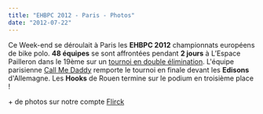 ```yaml
---
title: "EHBPC 2012 - Paris - Photos"
date: "2012-07-22"
---
```


Ce Week-end se déroulait à Paris les **EHBPC 2012** championnats européens de bike polo. **48 équipes** se sont affrontées pendant **2 jours** à L’Espace Pailleron dans le 19ème sur un [tournoi en double élimination](http://challonge.com/ehbpc2012). L'équipe parisienne [Call Me Daddy](http://www.facebook.com/pages/CALL-ME-DADDY/178830025491438) remporte le tournoi en finale devant les **Edisons** d'Allemagne. Les **Hooks** de Rouen termine sur le podium en troisième place !

\+ de photos sur notre compte [Flirck](http://www.flickr.com/photos/guidoline/sets/72157630696855772/)
